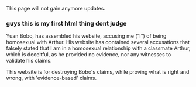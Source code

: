 This page will not gain anymore updates.

### guys this is my first html thing dont judge

Yuan Bobo, has assembled his website, accusing me (“I”) of being homosexual with Arthur.
His website has contained several accusations that falsely stated that I am in a homosexual relationship with a classmate Arthur, which is deceitful, as he provided no evidence, nor any witnesses to validate his claims.

This website is for destroying Bobo's claims, while proving what is right and wrong, with 'evidence-based' claims.
